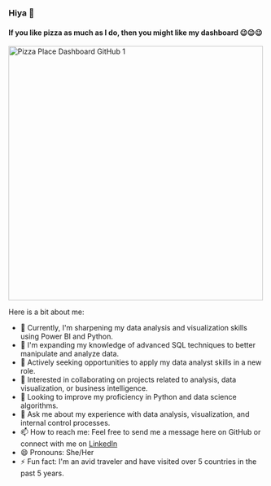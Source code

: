 ### Hiya 👋 
#### If you like pizza as much as I do, then you might like my dashboard 😉😉😉

<img src="https://user-images.githubusercontent.com/125134618/230761484-9e77d631-f724-46a6-af36-8ae73ed45cb5.jpg" alt="Pizza Place Dashboard GitHub 1" width="500">


Here is a bit about me:
- 🔭 Currently, I'm sharpening my data analysis and visualization skills using Power BI and Python.
- 🌱 I'm expanding my knowledge of advanced SQL techniques to better manipulate and analyze data.
- 💼 Actively seeking opportunities to apply my data analyst skills in a new role.
- 👯 Interested in collaborating on projects related to analysis, data visualization, or business intelligence.
- 🤔 Looking to improve my proficiency in Python and data science algorithms.
- 💬 Ask me about my experience with data analysis, visualization, and internal control processes.
- 📫 How to reach me: Feel free to send me a message here on GitHub or connect with me on [LinkedIn](https://www.linkedin.com/in/tolanitoluwa-awoliyi-%F0%9F%8C%88-b45077145/)
- 😄 Pronouns: She/Her
- ⚡ Fun fact: I'm an avid traveler and have visited over 5 countries in the past 5 years.
